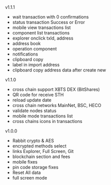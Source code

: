 v1.1.1
- wait transaction with 0 confirmations
- status transaction Success or Error
- mobile view transactions list
- component list transactions
- explorer onclick txId, address
- address book
- operation component
- notifications
- clipboard copy
- label in import address
- clipboard copy address data after create new

v1.1.0
- cross chain support XBTS DEX (BitShares) 
- QR code for receive STH
- reload update date
- cross chain networks MainNet, BSC, HECO
- validate nodes status
- mobile mode transactions list
- cross chains icons in transactions

v1.0.0

- Rabbit crypto & AES
- encrypted methods select
- links Explorer, Full Screen, Git 
- blockchain section and fees
- mobile fixes
- pin code storage fixes
- Reset All data
- full screen mode

